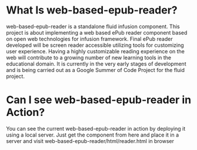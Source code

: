 What Is web-based-epub-reader?
=====================
web-based-epub-reader is a standalone fluid infusion component. This project is about implementing a 
web based ePub reader component based on open web technologies for infusion framework. Final ePub
reader developed will be screen reader accessible utilizing tools for customizing user experience.
Having a highly customizable reading experience on the web will contribute to a growing number
of new learning tools in the educational domain. It is currently in the very early stages of 
development and is being carried out as a Google Summer of Code Project for the fluid project. 


Can I see web-based-epub-reader in Action?
=================================
You can see the current web-based-epub-reader in action by deploying it using a local server. Just
get the component from here and place it in a server and visit web-based-epub-reader/html/reader.html in
browser